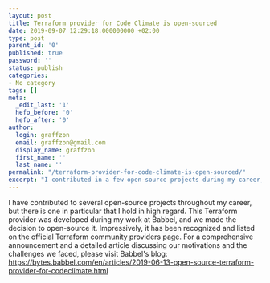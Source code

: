 ```yaml
---
layout: post
title: Terraform provider for Code Climate is open-sourced
date: 2019-09-07 12:29:18.000000000 +02:00
type: post
parent_id: '0'
published: true
password: ''
status: publish
categories:
- No category
tags: []
meta:
  _edit_last: '1'
  hefo_before: '0'
  hefo_after: '0'
author:
  login: graffzon
  email: graffzon@gmail.com
  display_name: graffzon
  first_name: ''
  last_name: ''
permalink: "/terraform-provider-for-code-climate-is-open-sourced/"
excerpt: "I contributed in a few open-source projects during my career, however, I'm particularly proud of this one."
---
```

I have contributed to several open-source projects throughout my career, but there is one in particular that I hold
  in high regard.
This Terraform provider was developed during my work at Babbel, and we made the decision to open-source it.
  Impressively, it has been recognized and listed on the official Terraform community providers page.
For a comprehensive announcement and a detailed article discussing our motivations and the challenges we faced,
  please visit Babbel's blog: <a
    href="https://bytes.babbel.com/en/articles/2019-06-13-open-source-terraform-provider-for-codeclimate.html"
    target="_blank"
    rel="noopener noreferrer">https://bytes.babbel.com/en/articles/2019-06-13-open-source-terraform-provider-for-codeclimate.html</a>

